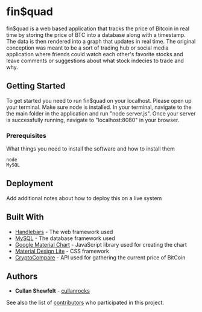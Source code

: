# fin$quad

fin$quad is a web based application that tracks the price of Bitcoin in real time by storing the price of BTC into a database along with a timestamp. The data is then rendered into a graph that updates in real time. The original conception was meant to be a sort of trading hub or social media application where friends could watch each other's favorite stocks and leave comments or suggestions about what stock indecies to trade and why. 

## Getting Started

To get started you need to run fin$quad on your localhost. Please open up your terminal. Make sure node is installed. In your terminal, navigate to the the main folder in the application and run "node server.js".
Once your server is successfully running, navigate to "localhost:8080" in your browser.

### Prerequisites

What things you need to install the software and how to install them

```
node
MySQL
```


## Deployment

Add additional notes about how to deploy this on a live system

## Built With

* [Handlebars](http://handlebarsjs.com/) - The web framework used
* [MySQL](https://www.mysql.com/) - The database framework used
* [Google Material Chart](https://developers.google.com/chart/) - JavaScript library used for creating the chart
* [Material Design Lite](https://getmdl.io/) - CSS framework
* [CryptoCompare](https://www.cryptocompare.com/api) - API used for gathering the current price of BitCoin



## Authors

* **Cullan Shewfelt** - [cullanrocks](https://github.com/cullanrocks)

See also the list of [contributors](https://github.com/Capitol-Hill/Capitol-Hill/graphs/contributors) who participated in this project.
